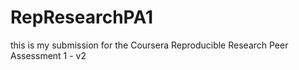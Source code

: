 RepResearchPA1
==============

this is my submission for the Coursera Reproducible Research Peer Assessment 1 - v2
